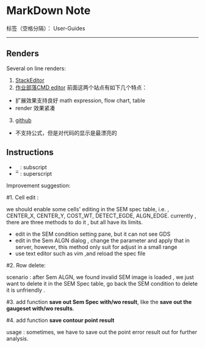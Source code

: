 # MarkDown Note

标签（空格分隔）： User-Guides

---

## Renders
Several on line renders:

1. [StackEditor](https://stackedit.io/editor)
2. [作业部落CMD editor](https://www.zybuluo.com/mdeditor)
前面这两个站点有如下几个特点：
  - 扩展效果支持良好 math expression, flow chart, table
  - render 效果紧凑
3. [github](https://www.zybuluo.com/mdeditor)
  - 不支持公式，但是对代码的显示是最漂亮的


## Instructions

- <kbd>_</kbd> : subscript
- <kbd>^</kbd> : superscript

Improvement suggestion:

\#1. Cell edit : 

we should enable some cells' editing in the SEM spec table, i.e. , CENTER_X, CENTER_Y, COST_WT, DETECT_EGDE, ALGN_EDGE.
currently , there are three methods to do it , but all have its limits.

- edit in the SEM condition setting pane, but it can not see GDS 
- edit in the Sem ALGN dialog , change the parameter and apply that in server, however, this method only suit for adjust in a small range
- use text editor such as vim ,and reload the spec file

\#2. Row delete: 

scenario : after Sem ALGN, we found invalid SEM image is loaded  , we just want to delete it in the SEM Spec table, go back the SEM condition to delete it is  unfriendly .

\#3. add function **save out Sem Spec with/wo result**, like the **save out the gaugeset with/wo results**.

\#4. add function **save contour point result**

usage : sometimes, we have to save out the point error result out for further analysis.
